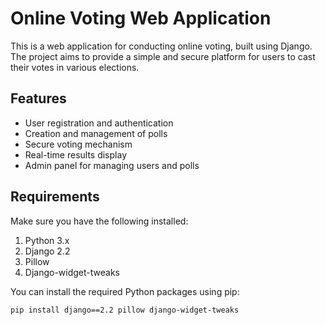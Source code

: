# Online Voting Web Application

This is a web application for conducting online voting, built using Django. The project aims to provide a simple and secure platform for users to cast their votes in various elections.

## Features

- User registration and authentication
- Creation and management of polls
- Secure voting mechanism
- Real-time results display
- Admin panel for managing users and polls

## Requirements

Make sure you have the following installed:

1. Python 3.x
2. Django 2.2
3. Pillow
4. Django-widget-tweaks

You can install the required Python packages using pip:

```bash
pip install django==2.2 pillow django-widget-tweaks
